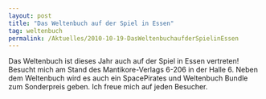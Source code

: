 ```yaml
---
layout: post
title: "Das Weltenbuch auf der Spiel in Essen"
tag: weltenbuch
permalink: /Aktuelles/2010-10-19-DasWeltenbuchaufderSpielinEssen
---
```



<p>Das Weltenbuch ist dieses Jahr auch auf der Spiel in Essen vertreten! Besucht mich am Stand des Mantikore-Verlags 6-206 in der Halle 6. Neben dem Weltenbuch wird es auch ein SpacePirates und Weltenbuch Bundle zum Sonderpreis geben. Ich freue mich auf jeden Besucher.</p>

